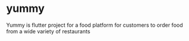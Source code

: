 # yummy

Yummy is flutter project for a food platform for customers to order food from a wide variety of restaurants
